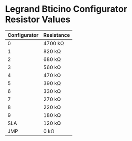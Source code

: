# Legrand Bticino Configurator Resistor Values

| Configurator | Resistance |
|--------------|------------|
| 0            |    4700 kΩ |
| 1            |     820 kΩ |
| 2            |     680 kΩ |
| 3            |     560 kΩ |
| 4            |     470 kΩ |
| 5            |     390 kΩ |
| 6            |     330 kΩ |
| 7            |     270 kΩ |
| 8            |     220 kΩ |
| 9            |     180 kΩ |
| SLA          |     120 kΩ |
| JMP          |       0 kΩ |
